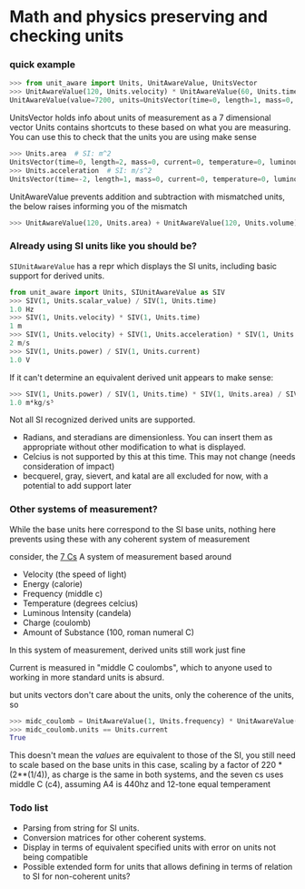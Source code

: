 # Math and physics preserving and checking units

### quick example

```py
>>> from unit_aware import Units, UnitAwareValue, UnitsVector
>>> UnitAwareValue(120, Units.velocity) * UnitAwareValue(60, Units.time)
UnitAwareValue(value=7200, units=UnitsVector(time=0, length=1, mass=0, current=0, temperature=0, luminous_intensity=0, amount_of_substance=0))
```

UnitsVector holds info about units of measurement as a 7 dimensional vector
Units contains shortcuts to these based on what you are measuring.
You can use this to check that the units you are using make sense

```py
>>> Units.area  # SI: m^2
UnitsVector(time=0, length=2, mass=0, current=0, temperature=0, luminous_intensity=0, amount_of_substance=0)
>>> Units.acceleration  # SI: m/s^2
UnitsVector(time=-2, length=1, mass=0, current=0, temperature=0, luminous_intensity=0, amount_of_substance=0)
```

UnitAwareValue prevents addition and subtraction with mismatched units, the below raises informing you of the mismatch
```py
>>> UnitAwareValue(120, Units.area) + UnitAwareValue(120, Units.volume)
```

### Already using SI units like you should be?

`SIUnitAwareValue` has a repr which displays the SI units, including basic support for derived units.
```py
from unit_aware import Units, SIUnitAwareValue as SIV
>>> SIV(1, Units.scalar_value) / SIV(1, Units.time) 
1.0 Hz
>>> SIV(1, Units.velocity) * SIV(1, Units.time) 
1 m
>>> SIV(1, Units.velocity) + SIV(1, Units.acceleration) * SIV(1, Units.time) 
2 m/s
>>> SIV(1, Units.power) / SIV(1, Units.current)
1.0 V
```

If it can't determine an equivalent derived unit appears to make sense:
```py
>>> SIV(1, Units.power) / SIV(1, Units.time) * SIV(1, Units.area) / SIV(1, Units.time)  
1.0 m⁴kg/s⁵
```

Not all SI recognized derived units are supported. 
- Radians, and steradians are dimensionless. You can insert them as appropriate without other modification to what is displayed.
- Celcius is not supported by this at this time. This may not change (needs consideration of impact)
- becquerel, gray, sievert, and katal are all excluded for now, with a potential to add support later


### Other systems of measurement?

While the base units here correspond to the SI base units, nothing here prevents using these with any coherent system of measurement

consider, the [7 Cs](https://www.youtube.com/watch?v=KmfdeWd0RMk) A system of measurement based around

- Velocity (the speed of light)
- Energy (calorie)
- Frequency (middle c)
- Temperature (degrees celcius)
- Luminous Intensity (candela)
- Charge (coulomb)
- Amount of Substance (100, roman numeral C)

In this system of measurement, derived units still work just fine

Current is measured in "middle C coulombs", which to anyone used to working in more standard units is absurd.

but units vectors don't care about the units, only the coherence of the units, so

```py
>>> midc_coulomb = UnitAwareValue(1, Units.frequency) * UnitAwareValue(1, Units.charge)
>>> midc_coulomb.units == Units.current
True
```

This doesn't mean the *values* are equivalent to those of the SI, you still need to scale based on the base units 
in this case, scaling by a factor of 220 * (2**(1/4)), as charge is the same in both systems,
and the seven cs uses middle C (c4), assuming A4 is 440hz and 12-tone equal temperament


### Todo list

- Parsing from string for SI units.
- Conversion matrices for other coherent systems.
- Display in terms of equivalent specified units with error on units not being compatible
- Possible extended form for units that allows defining in terms of relation to SI for non-coherent units?